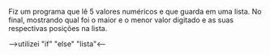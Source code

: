 Fiz um programa que lê 5 valores numéricos e que guarda em uma lista. No final, mostrando qual foi o maior e o menor valor digitado e as suas respectivas posições na lista.

-->utilizei "if" "else" "lista"<--
